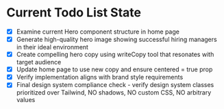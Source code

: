 <!-- DO NOT EDIT - Managed by todo_list tool -->
<!-- Updated: 2025-09-28T16:49:30.362Z -->

# Current Todo List State

- [x] Examine current Hero component structure in home page
- [x] Generate high-quality hero image showing successful hiring managers in their ideal environment
- [x] Create compelling hero copy using writeCopy tool that resonates with target audience
- [x] Update home page to use new copy and ensure centered = true prop
- [x] Verify implementation aligns with brand style requirements
- [x] Final design system compliance check - verify design system classes prioritized over Tailwind, NO shadows, NO custom CSS, NO arbitrary values
